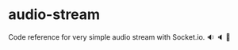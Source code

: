 # audio-stream

Code reference for very simple audio stream with Socket.io. :sound: :speaker: :musical_note:
